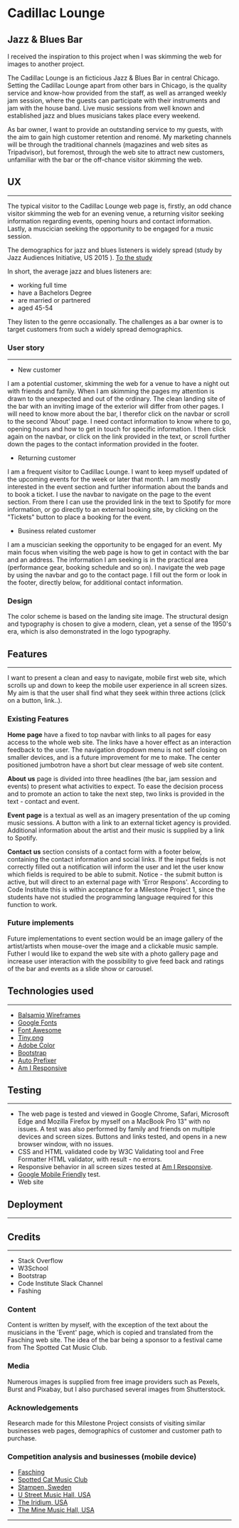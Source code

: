 # Cadillac Lounge 

## Jazz & Blues Bar
I received the inspiration to this project when I was skimming the web for images to another project.

The Cadillac Lounge is an ficticious Jazz & Blues Bar in central Chicago.
Setting the Cadillac Lounge apart from other bars in Chicago, is the quality service and know-how 
provided from the staff, as well as arranged weekly jam session, where the guests can participate with 
their instruments and jam with the house band. Live music sessions from well known and established jazz 
and blues musicians takes place every weekend.

As bar owner, I want to provide an outstanding service to my guests, with the aim to gain high customer 
retention and renomé. My marketing channels will be through the traditional channels (magazines and web 
sites as Tripadvisor), but foremost, through the web site to attract new customers, unfamiliar with the bar 
or the off-chance visitor skimming the web.

## UX
---------
The typical visitor to the Cadillac Lounge web page is, firstly, an odd chance visitor skimming the web for 
an evening venue, a returning visitor seeking information regarding events, opening hours and contact information. 
Lastly, a muscician seeking the opportunity to be engaged for a music session.

The demographics for jazz and blues listeners is widely spread (study by Jazz Audiences Initiative, US 2015 ). 
[To the study ](https://bluesjazzlondon.wordpress.com/2015/04/20/the-demographics-of-blues-and-jazz-listeners-in-6-graphs/)

In short, the average jazz and blues listeners are:
* working full time
* have a Bachelors Degree
* are married or partnered
* aged 45-54

They listen to the genre occasionally. The challenges as a bar owner is to target customers from such a widely spread 
demographics.

### User story
-------------
* New customer

I am a potential customer, skimming the web for a venue to have a night out with friends and family. 
When I am skimming the pages my attention is drawn to the unexpected and out of the ordinary. The clean landing site 
of the bar with an inviting image of the exterior will differ from other pages.
I will need to know more about the bar, I therefor click on the navbar or scroll to the second 'About' page.
 I need contact information to know where to go, opening hours and how to get in touch for specific 
information. I then click again on the navbar, or click on the link provided in the text, or 
scroll further down the pages to the contact information provided in the footer.

* Returning customer

 I am a frequent visitor to Cadillac Lounge. I want to keep myself updated of the upcoming events for
 the week or later that month. I am mostly interested in the event section and further information 
 about the bands and to book a ticket. I use the navbar to navigate on the page to the event section. 
 From there I can use the provided link in the text to Spotify for more information, or go directly to an external booking 
 site, by clicking on the "Tickets" button to place a booking for the event.

 * Business related customer

 I am a muscician seeking the opportunity to be engaged for an event. My main focus when visiting the 
 web page is how to get in contact with the bar and an address. The information I am seeking is in the practical 
 area (performance gear, booking schedule and so on). I navigate the web page by using the navbar and go to
 the contact page. I fill out the form or look in the footer, directly below, for additional contact information.

 ### Design
 The color scheme is based on the landing site image. The structural design and typography is chosen to give a modern,
 clean, yet a sense of the 1950's era, which is also demonstrated in the logo typography.

## Features
--------------
I want to present a clean and easy to navigate, mobile first web site, which scrolls up and down to keep the mobile user 
experience in all screen sizes. My aim is that the user shall find what they seek within three actions (click on a button, link..).


### Existing Features
**Home** **page** have a fixed to top navbar with links to all pages for easy access to the whole web site. The links have a hover effect 
as an interaction feedback to the user. The navigation dropdown menu is not self closing on smaller devices, and is a future improvement for me to make.
The center positioned jumbotron have a short but clear message of web site content.

**About** **us** page is divided into three headlines (the bar, jam session and events) to present what activities to expect. To ease the decision process
 and to promote an action to take the next step, two links is provided in the text - contact and event.

 **Event** **page** is a textual as well as an imagery presentation of the  up coming music sessions. A button with a link to an 
 external ticket agency is provided. Additional information about the artist and their music is supplied by a link to Spotify. 

 **Contact** **us** section consists of a contact form with a footer below, containing the contact information and social links.
 If the input fields is not correctly filled out a notification will inform the user and let the user know which fields is 
 required to be able to submit.
 Notice - the submit button is active, but will direct to an external page with 'Error Respons'. According to Code Institute this is 
 within acceptance for a Milestone Project 1, since the students have not studied the programming language required for this function to work.

### Future implements
Future implementations to event section would be an image gallery of the artist/artists when mouse-over the image and a clickable music sample.
Futher I would like to expand the web site with a photo gallery page and increase user interaction with the possibility to give 
feed back  and ratings of the bar and events as a slide show or carousel.
## Technologies used
--------------
* [Balsamiq Wireframes](/wireframes/hp_mp1_wireframe.pdf)
* [Google Fonts](https://fonts.google.com/?query=poppins)
* [Font Awesome](https://fontawesome.com/icons?d=gallery)
* [Tiny.png](https://tinypng.com/)
* [Adobe Color](https://color.adobe.com/sv/create/image)
* [Bootstrap](https://getbootstrap.com/docs/4.5/getting-started/introduction/)
* [Auto Prefixer](https://autoprefixer.github.io/)
* [Am I Responsive](http://ami.responsivedesign.is/)
## Testing
-------------
* The web page is tested and viewed in Google Chrome, Safari, Microsoft Edge and Mozilla Firefox by myself on a MacBook Pro 13" with no issues. 
A test was also performed by family and friends on multiple devices and screen sizes. Buttons and links tested, and opens in a new browser window, with no issues.
 * CSS and HTML validated code by W3C Validating tool and Free Formatter HTML validator, with result - no errors.
 * Responsive behavior in all screen sizes tested at [Am I Responsive]().
 * [Google Mobile Friendly](https://search.google.com/test/mobile-friendly?id=Oh2qseth3K4MH9EaEQgGNg) test.
 * Web site

## Deployment
-------------
## Credits
-------------
* Stack Overflow
* W3School
* Bootstrap 
* Code Institute Slack Channel
* Fashing

### Content
Content is written by myself, with the exception of the text about the musicians in the 'Event' page, which 
 is copied and translated from the Fasching web site. The idea of the bar being a sponsor to a 
festival came from The Spotted Cat Music Club.
### Media
Numerous images is supplied from free image providers such as Pexels, Burst and Pixabay, but I also purchased
 several images from Shutterstock.
### Acknowledgements
Research made for this Milestone Project consists of visiting similar businesses web pages, 
demographics of customer and customer path to purchase.

### Competition analysis and businesses (mobile device)
* [Fasching](https://www.fashing.se)
* [Spotted Cat Music Club](https://www.spottedcatmusicclub.com)
* [Stampen, Sweden](https://www.stampen.se)
* [U Street Music Hall, USA](https://www.ustreetmusichall.com)
* [The Iridium, USA](www.https://www.theiridium.com)
* [The Mine Music Hall, USA](https://www.theminemusichall.com)

-----

